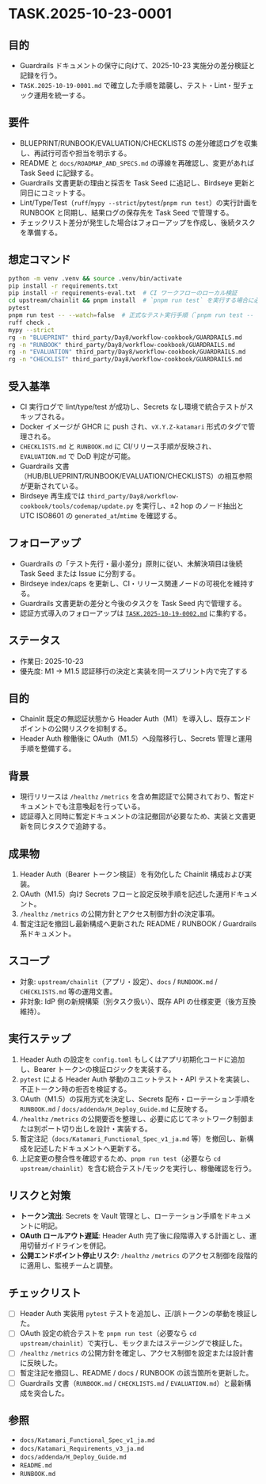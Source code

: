 # TASK.2025-10-23-0001

## 目的
- Guardrails ドキュメントの保守に向けて、2025-10-23 実施分の差分検証と記録を行う。
- `TASK.2025-10-19-0001.md` で確立した手順を踏襲し、テスト・Lint・型チェック運用を統一する。

## 要件
- BLUEPRINT/RUNBOOK/EVALUATION/CHECKLISTS の差分確認ログを収集し、再試行可否や担当を明示する。
- README と `docs/ROADMAP_AND_SPECS.md` の導線を再確認し、変更があれば Task Seed に記録する。
- Guardrails 文書更新の理由と採否を Task Seed に追記し、Birdseye 更新と同日にコミットする。
- Lint/Type/Test（`ruff`/`mypy --strict`/`pytest`/`pnpm run test`）の実行計画を RUNBOOK と同期し、結果ログの保存先を Task Seed で管理する。
- チェックリスト差分が発生した場合はフォローアップを作成し、後続タスクを準備する。

## 想定コマンド
```bash
python -m venv .venv && source .venv/bin/activate
pip install -r requirements.txt
pip install -r requirements-eval.txt  # CI ワークフローのローカル検証
cd upstream/chainlit && pnpm install  # `pnpm run test` を実行する場合に必要
pytest
pnpm run test -- --watch=false  # 正式なテスト実行手順（`pnpm run test -- --watch=false`）
ruff check .
mypy --strict
rg -n "BLUEPRINT" third_party/Day8/workflow-cookbook/GUARDRAILS.md
rg -n "RUNBOOK" third_party/Day8/workflow-cookbook/GUARDRAILS.md
rg -n "EVALUATION" third_party/Day8/workflow-cookbook/GUARDRAILS.md
rg -n "CHECKLIST" third_party/Day8/workflow-cookbook/GUARDRAILS.md
```

## 受入基準
- CI 実行ログで lint/type/test が成功し、Secrets なし環境で統合テストがスキップされる。
- Docker イメージが GHCR に push され、`vX.Y.Z-katamari` 形式のタグで管理される。
- `CHECKLISTS.md` と `RUNBOOK.md` に CI/リリース手順が反映され、`EVALUATION.md` で DoD 判定が可能。
- Guardrails 文書（HUB/BLUEPRINT/RUNBOOK/EVALUATION/CHECKLISTS）の相互参照が更新されている。
- Birdseye 再生成では `third_party/Day8/workflow-cookbook/tools/codemap/update.py` を実行し、±2 hop のノード抽出と UTC ISO8601 の `generated_at`/`mtime` を確認する。

## フォローアップ
- Guardrails の「テスト先行・最小差分」原則に従い、未解決項目は後続 Task Seed または Issue に分割する。
- Birdseye index/caps を更新し、CI・リリース関連ノードの可視化を維持する。
- Guardrails 文書更新の差分と今後のタスクを Task Seed 内で管理する。
- 認証方式導入のフォローアップは [`TASK.2025-10-19-0002.md`](TASK.2025-10-19-0002.md) に集約する。
## ステータス
- 作業日: 2025-10-23
- 優先度: M1 → M1.5 認証移行の決定と実装を同一スプリント内で完了する

## 目的
- Chainlit 既定の無認証状態から Header Auth（M1）を導入し、既存エンドポイントの公開リスクを抑制する。
- Header Auth 稼働後に OAuth（M1.5）へ段階移行し、Secrets 管理と運用手順を整備する。

## 背景
- 現行リリースは `/healthz` `/metrics` を含め無認証で公開されており、暫定ドキュメントでも注意喚起を行っている。
- 認証導入と同時に暫定ドキュメントの注記撤回が必要なため、実装と文書更新を同じタスクで追跡する。

## 成果物
1. Header Auth（Bearer トークン検証）を有効化した Chainlit 構成および実装。
2. OAuth（M1.5）向け Secrets フローと設定反映手順を記述した運用ドキュメント。
3. `/healthz` `/metrics` の公開方針とアクセス制御方針の決定事項。
4. 暫定注記を撤回し最新構成へ更新された README / RUNBOOK / Guardrails 系ドキュメント。

## スコープ
- 対象: `upstream/chainlit`（アプリ・設定）、`docs` / `RUNBOOK.md` / `CHECKLISTS.md` 等の運用文書。
- 非対象: IdP 側の新規構築（別タスク扱い）、既存 API の仕様変更（後方互換維持）。

## 実行ステップ
1. Header Auth の設定を `config.toml` もしくはアプリ初期化コードに追加し、Bearer トークンの検証ロジックを実装する。
2. `pytest` による Header Auth 挙動のユニットテスト・API テストを実装し、不正トークン時の拒否を検証する。
3. OAuth（M1.5）の採用方式を決定し、Secrets 配布・ローテーション手順を `RUNBOOK.md` / `docs/addenda/H_Deploy_Guide.md` に反映する。
4. `/healthz` `/metrics` の公開要否を整理し、必要に応じてネットワーク制御または別ポート切り出しを設計・実装する。
5. 暫定注記（`docs/Katamari_Functional_Spec_v1_ja.md` 等）を撤回し、新構成を記述したドキュメントへ更新する。
6. 上記変更の整合性を確認するため、`pnpm run test`（必要なら `cd upstream/chainlit`）を含む統合テスト/モックを実行し、稼働確認を行う。

## リスクと対策
- **トークン流出**: Secrets を Vault 管理とし、ローテーション手順をドキュメントに明記。
- **OAuth ロールアウト遅延**: Header Auth 完了後に段階導入する計画とし、運用切替ガイドラインを併記。
- **公開エンドポイント停止リスク**: `/healthz` `/metrics` のアクセス制御を段階的に適用し、監視チームと調整。

## チェックリスト
- [ ] Header Auth 実装用 `pytest` テストを追加し、正/誤トークンの挙動を検証した。
- [ ] OAuth 設定の統合テストを `pnpm run test`（必要なら `cd upstream/chainlit`）で実行し、モックまたはステージングで検証した。
- [ ] `/healthz` `/metrics` の公開方針を確定し、アクセス制御を設定または設計書に反映した。
- [ ] 暫定注記を撤回し、README / docs / RUNBOOK の該当箇所を更新した。
- [ ] Guardrails 文書（`RUNBOOK.md` / `CHECKLISTS.md` / `EVALUATION.md`）と最新構成を突合した。

## 参照
- `docs/Katamari_Functional_Spec_v1_ja.md`
- `docs/Katamari_Requirements_v3_ja.md`
- `docs/addenda/H_Deploy_Guide.md`
- `README.md`
- `RUNBOOK.md`
